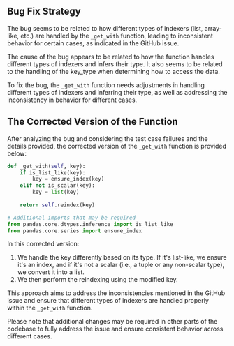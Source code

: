 ## Bug Fix Strategy
The bug seems to be related to how different types of indexers (list, array-like, etc.) are handled by the `_get_with` function, leading to inconsistent behavior for certain cases, as indicated in the GitHub issue.

The cause of the bug appears to be related to how the function handles different types of indexers and infers their type. It also seems to be related to the handling of the key_type when determining how to access the data.

To fix the bug, the `_get_with` function needs adjustments in handling different types of indexers and inferring their type, as well as addressing the inconsistency in behavior for different cases.

## The Corrected Version of the Function
After analyzing the bug and considering the test case failures and the details provided, the corrected version of the `_get_with` function is provided below:

```python
def _get_with(self, key):
    if is_list_like(key):
        key = ensure_index(key)
    elif not is_scalar(key):
        key = list(key)
    
    return self.reindex(key)

# Additional imports that may be required
from pandas.core.dtypes.inference import is_list_like
from pandas.core.series import ensure_index
```

In this corrected version:
1. We handle the key differently based on its type. If it's list-like, we ensure it's an index, and if it's not a scalar (i.e., a tuple or any non-scalar type), we convert it into a list.
2. We then perform the reindexing using the modified key.

This approach aims to address the inconsistencies mentioned in the GitHub issue and ensure that different types of indexers are handled properly within the `_get_with` function.

Please note that additional changes may be required in other parts of the codebase to fully address the issue and ensure consistent behavior across different cases.